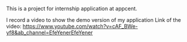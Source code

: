 This is a project for internship application at appcent.

I record a video to show the demo version of my application
Link of the video: https://www.youtube.com/watch?v=cAF_BWe-yf8&ab_channel=EfeYenerEfeYener
